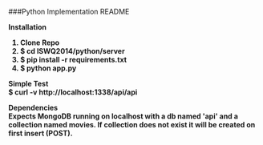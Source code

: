 ###Python Implementation README

<b>Installation<b>  
1.  Clone Repo  
2.  $ cd ISWQ2014/python/server
3.  $ pip install -r requirements.txt
4.  $ python app.py

<b>Simple Test</b>  
$ curl -v http://localhost:1338/api/api

<b>Dependencies</b>  
Expects MongoDB running on localhost with a db named 'api' and a collection named movies. If collection does not exist it will be created on first insert (POST).
